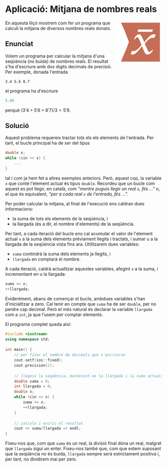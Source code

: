 # Aplicació: Mitjana de nombres reals

<img src='././mitjana.png' style='height: 10em; float: right; margin: 0 0 1em 1em;'/>

En aquesta lliçó mostrem com fer un programa
que calculi la mitjana de diversos nombres reals donats.

## Enunciat

Volem un programa per calcular la mitjana
d'una seqüència (no buida) de nombres reals.
El resultat s'ha d'escriure amb dos dígits decimals de precisió.
Per exemple, donada l'entrada

```c++text
3.4 5.6 8.7

```

el programa ha d'escriure

```c++
5.90
```

perquè $(3'4 + 5'6 + 8'7)/3 = 5'9$.

## Solució

Aquest problema requereix tractar tots els els elements de l'entrada.
Per tant, el bucle principal ha de ser del tipus

```c++
double x;
while (cin >> x) {
    ...
}
```

tal i com ja hem fet a altres exemples anteriors.
Però, aquest cop, la variable `x` que conté l'element actual és tipus `double`.
Recordeu que un bucle com aquest es pot llegir, en català, com
_"mentre puguis llegir un real `x`, fés ..."_
o, el que és equivalent,
_"per a cada real `x` de l'entrada, fés ..."_.

Per poder calcular la mitjana,
al final de l'execució ens caldran dues informacions:

-   la suma de tots els elements de la seqüència, i
-   la llargada (és a dir, el nombre d'elements) de la seqüència.

Per tant, a cada iteració del bucle
ens cal acumular el valor de l'element actual `x`
a la suma dels elements prèviament llegits i tractats,
i sumar u a la llargada de la seqüència vista fins ara.
Utilitzarem dues variables:

-   `suma` contindrà la suma dels elements ja llegits, i
-   `llargada` en comptarà el nombre.

A cada iteració, caldrà actualitzar aquestes variables,
afegint `x` a la suma, i incrementant en u la llargada:

```c++
suma += x;
++llargada;
```

Evidentment, abans de començar el bucle,
ambdues variables s'han d'inicialitzar a zero.
Cal tenir en compte que `suma` ha de ser `double`,
per no perdre cap decimal.
Però el més natural és declarar la variable `llargada` com a `int`,
ja que l'usem per comptar elements.

El programa complet queda així:

```c++
#include <iostream>
using namespace std;

int main() {
    // per fixar el nombre de decimals que s'escriuran
    cout.setf(ios::fixed);
    cout.precision(2);

    // llegeix la seqüència, mantenint-ne la llargada i la suma actuals
    double suma = 0;
    int llargada = 0;
    double x;
    while (cin >> x) {
        suma += x;
        ++llargada;
    }

    // calcula i escriu el resultat
    cout << suma/llargada << endl;
}
```

Fixeu-nos que, com que `suma` és un real, la divisió final dóna un real,
malgrat que `llargada` sigui un enter.
Fixeu-nos també que, com que estem suposant que la seqüència no és buida,
`llargada` sempre serà estrictament positiva i,
per tant, no dividirem mai per zero.

<Autors autors="jpetit roura"/>
